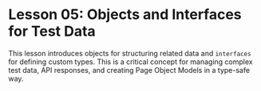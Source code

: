 # Lesson 05: Objects and Interfaces for Test Data

This lesson introduces objects for structuring related data and `interfaces` for defining custom types. This is a critical concept for managing complex test data, API responses, and creating Page Object Models in a type-safe way.